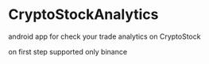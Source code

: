 # CryptoStockAnalytics
android app for check your trade analytics on CryptoStock

on first step supported only binance
